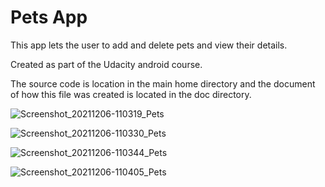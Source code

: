 Pets App
===================================

This app lets the user to add and delete pets and view their details.

Created as part of the Udacity android course.

The source code is location in the main home directory and the document of how this file was created is located in the doc directory. 

![Screenshot_20211206-110319_Pets](https://user-images.githubusercontent.com/43653409/144796605-f3db5262-4d27-4c5f-bda4-35f3aba4c6a9.jpg)    

![Screenshot_20211206-110330_Pets](https://user-images.githubusercontent.com/43653409/144796615-c793fdd3-0add-4d96-b6d8-be1ee7733c3e.jpg)    

![Screenshot_20211206-110344_Pets](https://user-images.githubusercontent.com/43653409/144796628-2769f8c1-f887-4733-8bee-0c9e42e922db.jpg)  

![Screenshot_20211206-110405_Pets](https://user-images.githubusercontent.com/43653409/144796636-550cfc03-27ad-4d98-add3-337a4ab315db.jpg)  

